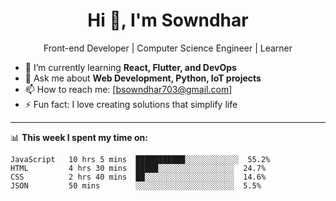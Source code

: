 <h1 align="center">Hi 👋, I'm Sowndhar</h1>
<p align="center">Front-end Developer | Computer Science Engineer | Learner</p>

- 🌱 I’m currently learning **React, Flutter, and DevOps**
- 💬 Ask me about **Web Development, Python, IoT projects**
- 📫 How to reach me: [bsowndhar703@gmail.com]
- ⚡ Fun fact: I love creating solutions that simplify life

---

📊 **This week I spent my time on:**

```text
JavaScript   10 hrs 5 mins  ███████████░░░░░░░░░░░░  55.2%
HTML         4 hrs 30 mins  █████░░░░░░░░░░░░░░░░░  24.7%
CSS          2 hrs 40 mins  ██░░░░░░░░░░░░░░░░░░░░  14.6%
JSON         50 mins        ░░░░░░░░░░░░░░░░░░░░░░  5.5%
